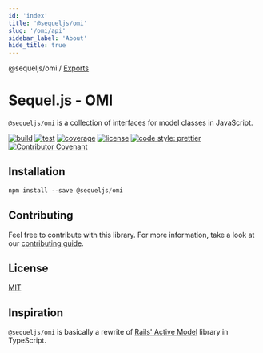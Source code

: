 ```yaml
---
id: 'index'
title: '@sequeljs/omi'
slug: '/omi/api'
sidebar_label: 'About'
hide_title: true
---
```


@sequeljs/omi / [Exports](modules.md)

# Sequel.js - OMI

`@sequeljs/omi` is a collection of interfaces for model classes in JavaScript.

[![build](https://github.com/sequeljs/omi/workflows/build/badge.svg)](https://github.com/sequeljs/omi/)
[![test](https://github.com/sequeljs/omi/workflows/test/badge.svg)](https://github.com/sequeljs/omi/)
[![coverage](https://coveralls.io/repos/github/sequeljs/omi/badge.svg?branch=main)](https://coveralls.io/github/sequeljs/omi?branch=main)
[![license](https://img.shields.io/github/license/sequeljs/omi)](https://github.com/sequeljs/omi/blob/main/LICENSE.md)
[![code style: prettier](https://img.shields.io/badge/code_style-prettier-ff69b4.svg)](https://github.com/prettier/prettier)
[![Contributor Covenant](https://img.shields.io/badge/Contributor%20Covenant-v2.0%20adopted-ff69b4.svg)](https://github.com/sequeljs/omi/blob/main/CODE_OF_CONDUCT.md)

## Installation

```JavaScript
npm install --save @sequeljs/omi
```

## Contributing

Feel free to contribute with this library. For more information, take a look at
our
[contributing guide](https://github.com/sequeljs/omi/blob/main/CONTRIBUTING.md).

## License

[MIT](https://github.com/sequeljs/omi/blob/main/LICENSE)

## Inspiration

`@sequeljs/omi` is basically a rewrite of
[Rails' Active Model](https://github.com/rails/rails/tree/v6.1.0/activemodel)
library in TypeScript.
